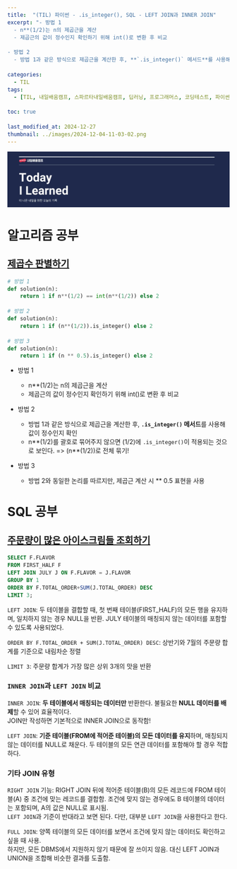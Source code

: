 ```yaml
---
title:  "(TIL) 파이썬 - .is_integer(), SQL - LEFT JOIN과 INNER JOIN"
excerpt: "- 방법 1
  - n**(1/2)는 n의 제곱근을 계산
  - 제곱근의 값이 정수인지 확인하기 위해 int()로 변환 후 비교

- 방법 2
  - 방법 1과 같은 방식으로 제곱근을 계산한 후, **`.is_integer()` 메서드**를 사용해 값이 정수인지 확인"

categories:
  - TIL
tags:
  - [TIL, 내일배움캠프, 스파르타내일배움캠프, 딥러닝, 프로그래머스, 코딩테스트, 파이썬, SQL, JOIN]

toc: true

last_modified_at: 2024-12-27
thumbnail: ../images/2024-12-04-11-03-02.png
---
```

![](/images/../images/2024-12-04-11-03-02.png)

# 알고리즘 공부
## [제곱수 판별하기](https://school.programmers.co.kr/learn/courses/30/lessons/120909)

```py
# 방법 1
def solution(n):
    return 1 if n**(1/2) == int(n**(1/2)) else 2

# 방법 2
def solution(n):
    return 1 if (n**(1/2)).is_integer() else 2

# 방법 3
def solution(n):
    return 1 if (n ** 0.5).is_integer() else 2
```
- 방법 1
  - n**(1/2)는 n의 제곱근을 계산
  - 제곱근의 값이 정수인지 확인하기 위해 int()로 변환 후 비교

- 방법 2
  - 방법 1과 같은 방식으로 제곱근을 계산한 후, **`.is_integer()` 메서드**를 사용해 값이 정수인지 확인
  - n**(1/2)를 괄호로 묶어주지 않으면 (1/2)에 `.is_integer()`이 적용되는 것으로 보인다. => (n**(1/2))로 전체 묶기!
  
- 방법 3
  - 방법 2와 동일한 논리를 따르지만, 제곱근 계산 시 ** 0.5 표현을 사용

# SQL 공부
## [주문량이 많은 아이스크림들 조회하기](https://school.programmers.co.kr/learn/courses/30/lessons/133027)

```SQL
SELECT F.FLAVOR
FROM FIRST_HALF F
LEFT JOIN JULY J ON F.FLAVOR = J.FLAVOR
GROUP BY 1
ORDER BY F.TOTAL_ORDER+SUM(J.TOTAL_ORDER) DESC
LIMIT 3;
```

`LEFT JOIN`: 두 테이블을 결합할 때, 첫 번째 테이블(FIRST_HALF)의 모든 행을 유지하며, 일치하지 않는 경우 NULL을 반환. JULY 테이블의 매칭되지 않는 데이터를 포함할 수 있도록 사용되었다.

`ORDER BY F.TOTAL_ORDER + SUM(J.TOTAL_ORDER) DESC`: 상반기와 7월의 주문량 합계를 기준으로 내림차순 정렬

`LIMIT 3`: 주문량 합계가 가장 많은 상위 3개의 맛을 반환

### `INNER JOIN`과 `LEFT JOIN` 비교

`INNER JOIN`: **두 테이블에서 매칭되는 데이터만** 반환한다. 불필요한 **NULL 데이터를 배제**할 수 있어 효율적이다.   
JOIN만 작성하면 기본적으로 INNER JOIN으로 동작함!

`LEFT JOIN`: **기준 테이블(FROM에 적어준 테이블)의 모든 데이터를 유지**하며, 매칭되지 않는 데이터를 NULL로 채운다. 두 테이블의 모든 연관 데이터를 포함해야 할 경우 적합하다.

### 기타 JOIN 유형

`RIGHT JOIN` 기능: RIGHT JOIN 뒤에 적어준 테이블(B)의 모든 레코드에 FROM 테이블(A) 중 조건에 맞는 레코드를 결합함. 조건에 맞지 않는 경우에도 B 테이블의 데이터는 포함되며, A의 값은 NULL로 표시됨.  
`LEFT JOIN`과 기준이 반대라고 보면 된다. 다만, 대부분 `LEFT JOIN`을 사용한다고 한다.

`FULL JOIN`: 양쪽 테이블의 모든 데이터를 보면서 조건에 맞지 않는 데이터도 확인하고 싶을 때 사용.    
하지만, 모든 DBMS에서 지원하지 않기 때문에 잘 쓰이지 않음. 대신 LEFT JOIN과 UNION을 조합해 비슷한 결과를 도출함.